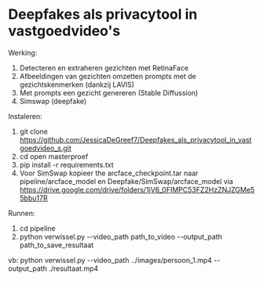 # Deepfakes als privacytool in vastgoedvideo's
Werking:
1. Detecteren en extraheren gezichten met RetinaFace
2. Afbeeldingen van gezichten omzetten prompts met de gezichtskenmerken (dankzij LAVIS)
3. Met prompts een gezicht genereren (Stable Diffussion)
4. Simswap (deepfake)

Instaleren:
1. git clone https://github.com/JessicaDeGreef7/Deepfakes_als_privacytool_in_vastgoedvideo_s.git
2. cd open masterproef
3. pip install -r requirements.txt
4. Voor SimSwap kopieer the arcface_checkpoint.tar naar pipeline/arcface_model en Deepfake/SimSwap/arcface_model via https://drive.google.com/drive/folders/1jV6_0FIMPC53FZ2HzZNJZGMe55bbu17R

Runnen:
1. cd pipeline
2. python verwissel.py --video_path path_to_video --output_path path_to_save_resultaat
   
vb: python verwissel.py --video_path ../images/persoon_1.mp4 --output_path ./resultaat.mp4
